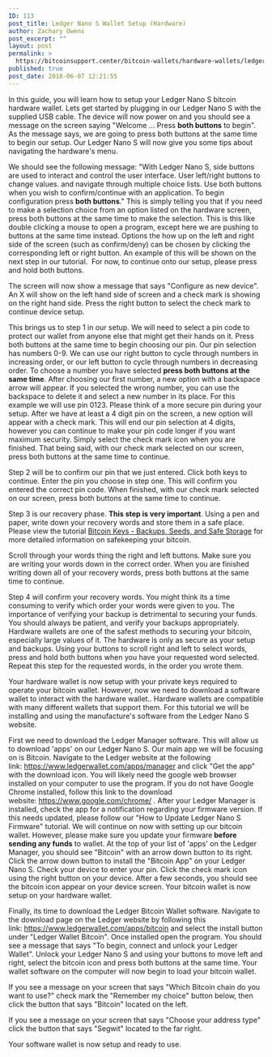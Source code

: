 ```yaml
---
ID: 113
post_title: Ledger Nano S Wallet Setup (Hardware)
author: Zachary Owens
post_excerpt: ""
layout: post
permalink: >
  https://bitcoinsupport.center/bitcoin-wallets/hardware-wallets/ledger-nano-s/ledger-nano-s-wallet-setup-hardware/
published: true
post_date: 2018-06-07 12:21:55
---
```

In this guide, you will learn how to setup your Ledger Nano S bitcoin hardware wallet. Lets get started by plugging in our Ledger Nano S with the supplied USB cable. The device will now power on and you should see a message on the screen saying "Welcome ... Press <strong>both buttons</strong> to begin". As the message says, we are going to press both buttons at the same time to begin our setup. Our Ledger Nano S will now give you some tips about navigating the hardware's menu.

We should see the following message: "With Ledger Nano S, side buttons are used to interact and control the user interface. User left/right buttons to change values. and navigate through multiple choice lists. Use both buttons when you wish to confirm/continue with an application. To begin configuration press <strong>both buttons</strong>." This is simply telling you that if you need to make a selection choice from an option listed on the hardware screen, press both buttons at the same time to make the selection. This is this like double clicking a mouse to open a program, except here we are pushing to buttons at the same time instead. Options the how up on the left and right side of the screen (such as confirm/deny) can be chosen by clicking the corresponding left or right button. An example of this will be shown on the next step in our tutorial.  For now, to continue onto our setup, please press and hold both buttons.

The screen will now show a message that says "Configure as new device". An X will show on the left hand side of screen and a check mark is showing on the right hand side. Press the right button to select the check mark to continue device setup.

This brings us to step 1 in our setup. We will need to select a pin code to protect our wallet from anyone else that might get their hands on it. Press both buttons at the same time to begin choosing our pin. Our pin selection has numbers 0-9. We can use our right button to cycle through numbers in increasing order, or our left button to cycle through numbers in decreasing order. To choose a number you have selected <strong>press both buttons at the same time</strong>. After choosing our first number, a new option with a backspace arrow will appear. If you selected the wrong number, you can use the backspace to delete it and select a new number in its place. For this example we will use pin 0123. Please think of a more secure pin during your setup. After we have at least a 4 digit pin on the screen, a new option will appear with a check mark. This will end our pin selection at 4 digits, however you can continue to make your pin code longer if you want maximum security. Simply select the check mark icon when you are finished. That being said, with our check mark selected on our screen, press both buttons at the same time to continue.

Step 2 will be to confirm our pin that we just entered. Click both keys to continue. Enter the pin you choose in step one. This will confirm you entered the correct pin code. When finished, with our check mark selected on our screen, press both buttons at the same time to continue.

Step 3 is our recovery phase. <strong>This step is very important</strong>. Using a pen and paper, write down your recovery words and store them in a safe place. Please view the tutorial <a href="https://bitcoinsupport.center/courses-study/beginner/bitcoin-keys-backups-seeds-and-safe-storage/">Bitcoin Keys - Backups, Seeds, and Safe Storage</a> for more detailed information on safekeeping your bitcoin.

Scroll through your words thing the right and left buttons. Make sure you are writing your words down in the correct order. When you are finished writing down all of your recovery words, press both buttons at the same time to continue.

Step 4 will confirm your recovery words. You might think its a time consuming to verify which order your words were given to you. The importance of verifying your backup is detrimental to securing your funds. You should always be patient, and verify your backups appropriately. Hardware wallets are one of the safest methods to securing your bitcoin, especially large values of it. The hardware is only as secure as your setup and backups. Using your buttons to scroll right and left to select words, press and hold both buttons when you have your requested word selected. Repeat this step for the requested words, in the order you wrote them.

Your hardware wallet is now setup with your private keys required to operate your bitcoin wallet. However, now we need to download a software wallet to interact with the hardware wallet.. Hardware wallets are compatible with many different wallets that support them. For this tutorial we will be installing and using the manufacture's software from the Ledger Nano S website.

First we need to download the Ledger Manager software. This will allow us to download 'apps' on our Ledger Nano S. Our main app we will be focusing on is Bitcoin. Navigate to the Ledger website at the following link: https://www.ledgerwallet.com/apps/manager and click "Get the app" with the download icon. You will likely need the google web browser installed on your computer to use the program. If you do not have Google Chrome installed, follow this link to the download website: https://www.google.com/chrome/ . After your Ledger Manager is installed, check the app for a notification regarding your firmware version. If this needs updated, please follow our "How to Update Ledger Nano S Firmware" tutorial. We will continue on now with setting up our bitcoin wallet. However, please make sure you update your firmware<strong> before sending any funds</strong> to wallet. At the top of your list of 'apps' on the Ledger Manager, you should see "Bitcoin" with an arrow down button to its right. Click the arrow down button to install the "Bitcoin App" on your Ledger Nano S. Check your device to enter your pin. Click the check mark icon using the right button on your device. After a few seconds, you should see the bitcoin icon appear on your device screen. Your bitcoin wallet is now setup on your hardware wallet.

Finally, its time to download the Ledger Bitcoin Wallet software. Navigate to the download page on the Ledger website by following this link: https://www.ledgerwallet.com/apps/bitcoin and select the install button under "Ledger Wallet Bitcoin". Once installed open the program. You should see a message that says "To begin, connect and unlock your Ledger Wallet". Unlock your Ledger Nano S and using your buttons to move left and right, select the bitcoin icon and press both buttons at the same time. Your wallet software on the computer will now begin to load your bitcoin wallet.

If you see a message on your screen that says "Which Bitcoin chain do you want to use?" check mark the "Remember my choice" button below, then click the button that says "Bitcoin" located on the left.

If you see a message on your screen that says "Choose your address type" click the button that says "Segwit" located to the far right.

Your software wallet is now setup and ready to use.